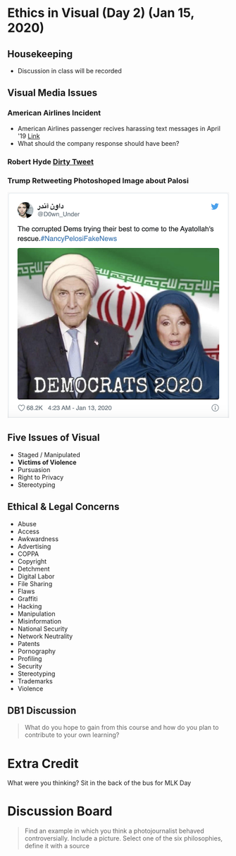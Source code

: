 # Ethics in Visual (Day 2) (Jan 15, 2020)

## Housekeeping
* Discussion in class will be recorded


## Visual Media Issues

### American Airlines Incident

* American Airlines passenger recives harassing text messages in April '19 [Link](https://www.cnn.com/2020/01/14/us/american-airlines-harassment-lawsuit-trnd/index.html)
* What should the company response should have been?

### Robert Hyde [Dirty Tweet](https://www.cnn.com/2020/01/14/us/american-airlines-harassment-lawsuit-trnd/index.html)

### Trump Retweeting Photoshoped Image about Palosi
![Donald Trump Tweet](https://github.com/ATechAdventurer/Ethics-in-Visual-Media/blob/master/assets/Screen%20Shot%202020-01-15%20at%203.13.55%20PM.png)
## Five Issues of Visual

* Staged / Manipulated
* **Victims of Violence** 
* Pursuasion
* Right to Privacy
* Stereotyping

## Ethical & Legal Concerns

* Abuse
* Access
* Awkwardness
* Advertising
* COPPA
* Copyright
* Detchment
* Digital Labor
* File Sharing
* Flaws
* Graffiti
* Hacking
* Manipulation
* Misinformation
* National Security
* Network Neutrality
* Patents
* Pornography
* Profiling
* Security
* Stereotyping
* Trademarks
* Violence

## DB1 Discussion

> What do you hope to gain from this course and how do you plan to contribute to your own learning?

# Extra Credit
What were you thinking?
Sit in the back of the bus for MLK Day

# Discussion Board
> Find an example in which you think a photojournalist behaved controversially. Include a picture. Select one of the six philosophies, define it with a source
